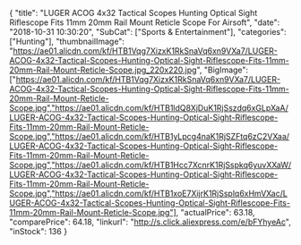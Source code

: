 {
	"title": "LUGER ACOG 4x32  Tactical Scopes Hunting Optical Sight Riflescope Fits 11mm 20mm Rail Mount Reticle Scope For Airsoft",
	"date": "2018-10-31 10:30:20",
	"SubCat": ["Sports & Entertainment"],
	"categories": ["Hunting"],
	"thumbnailImage": "https://ae01.alicdn.com/kf/HTB1Vqg7XizxK1RkSnaVq6xn9VXa7/LUGER-ACOG-4x32-Tactical-Scopes-Hunting-Optical-Sight-Riflescope-Fits-11mm-20mm-Rail-Mount-Reticle-Scope.jpg_220x220.jpg",
	"BigImage": ["https://ae01.alicdn.com/kf/HTB1Vqg7XizxK1RkSnaVq6xn9VXa7/LUGER-ACOG-4x32-Tactical-Scopes-Hunting-Optical-Sight-Riflescope-Fits-11mm-20mm-Rail-Mount-Reticle-Scope.jpg","https://ae01.alicdn.com/kf/HTB1ldQ8XjDuK1RjSszdq6xGLpXaA/LUGER-ACOG-4x32-Tactical-Scopes-Hunting-Optical-Sight-Riflescope-Fits-11mm-20mm-Rail-Mount-Reticle-Scope.jpg","https://ae01.alicdn.com/kf/HTB1yLpcg4naK1RjSZFtq6zC2VXaa/LUGER-ACOG-4x32-Tactical-Scopes-Hunting-Optical-Sight-Riflescope-Fits-11mm-20mm-Rail-Mount-Reticle-Scope.jpg","https://ae01.alicdn.com/kf/HTB1Hcc7XcnrK1RjSspkq6yuvXXaW/LUGER-ACOG-4x32-Tactical-Scopes-Hunting-Optical-Sight-Riflescope-Fits-11mm-20mm-Rail-Mount-Reticle-Scope.jpg","https://ae01.alicdn.com/kf/HTB1xoE7XijrK1RjSsplq6xHmVXac/LUGER-ACOG-4x32-Tactical-Scopes-Hunting-Optical-Sight-Riflescope-Fits-11mm-20mm-Rail-Mount-Reticle-Scope.jpg"],
	"actualPrice": 63.18,
	"comparePrice": 64.18,
	"linkurl": "http://s.click.aliexpress.com/e/bFYhyeAc",
	"inStock": 136
}
